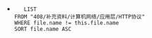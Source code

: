 *   
    ```dataview
	   LIST
	FROM "408/补充资料/计算机网络/应用层/HTTP协议"
	WHERE file.name != this.file.name
	SORT file.name ASC
    ```
